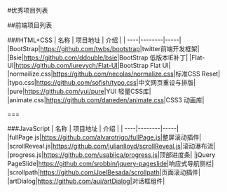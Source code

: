 #优秀项目列表

##前端项目列表

###HTML+CSS
| 名称 | 项目地址 | 介绍 |
| ----|--------|-----|
|BootStrap|<https://github.com/twbs/bootstrap>|twitter前端开发框架|
|Bsie|<https://github.com/ddouble/bsie>|BootStrap 低版本IE补丁|
|Flat-UI|<https://github.com/iurevych/Flat-UI>|BootStrap Flat UI|
|normailize.css|<https://github.com/necolas/normalize.css>|标准CSS Reset|
|typo.css|<https://github.com/sofish/typo.css>|中文网页重设与排版|
|pure|<https://github.com/yui/pure>|YUI 轻量CSS库|
|animate.css|<https://github.com/daneden/animate.css>|CSS3 动画库|


===

###JavaScript
| 名称 | 项目地址 | 介绍 |
| ----|--------|-----|
|fullPage.js|<https://github.com/alvarotrigo/fullPage.js>|整屏滚动插件|
|scrollReveal.js|<https://github.com/julianlloyd/scrollReveal.js>|滚动瀑布流|
|progress.js|<https://github.com/usablica/progress.js>|顶部进度条|
|jQuery PageSlide|<https://github.com/srobbin/jquery-pageslide>|响应式导航侧栏|
|scrollpath|<https://github.com/JoelBesada/scrollpath>|页面滚动插件|
|artDialog|<https://github.com/aui/artDialog>|对话框组件|

